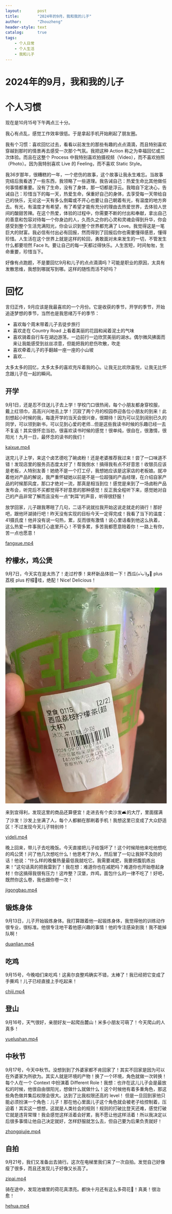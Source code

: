 ```yaml
---
layout:       post
title:        "2024年的9月，我和我的儿子"
author:       "Zhouzheng"
header-style: text
catalog:      true
tags:
    - 个人日常
    - 个人生活
    - 我和儿子
---
```


# 2024年的9月，我和我的儿子

# 个人习惯

现在是10月15号下午两点三十分。

我心有点乱，感觉工作效率很低。于是拿起手机开始刷起了朋友圈。

我有个习惯：喜欢回忆过去，看看以前发生的那些有趣的点点滴滴，而且特别喜欢穿越到那时的情景再去感受一次那个气氛。我把这种 Action 称之为幸福回忆或二次体验。而且在这整个 Process 中我特别喜欢拍摄视频（Video），而不喜欢拍照（Photo）。因为我特别喜欢 Live 的 Feeling，而不喜欢 Static Style。

我36岁那年，很糟糕的一年，一个悲伤的故事，这个故事让我永生难忘。当故事完结后我看透了一些东西，我领略了一些道理。我告诫自己：热爱生命比其他做任何事情都重要。没有了生命，没有了身体，那一切都是浮云。我暗自下定决心，告诫自己：珍惜当下的每一天，热爱生命，保重好自己的身体，去享受每一天带给自己的快乐，无论这一天有多么倒霉或不开心也要让自己朝着有光，有温度的地方奔去。有光，有温度才有希望，有了希望才能有充分的理由去热爱世界，去体验人世间的酸甜苦辣。在这个热爱，体验的过程中，你需要不断的付出和奉献，拿出自己的善意和包容对待每一个你身边的人，久而久之你的心灵和灵魂会得到升华，你会感受到整个生活充满阳光，你会认识到整个世界都充满了 Love。我觉得这是一笔巨大的财富。我必信有付出必有回报，然而得到了回报后你也需要懂得感恩，懂得珍惜。人生活在这个世界上就是这样的轮回，勇敢面对未来发生的一切，不管发生什么都要坦然 Face It。要让自己的每一天都过得快乐。人生苦短，时间匆匆，生命重要，珍惜当下。

好像有点跑题，不是要回忆9月和儿子的点点滴滴吗？可能是职业的原因，太具有发散思维，我想到哪就写到哪。这样的随性而活不好吗？

# 回忆

言归正传，9月应该是我最喜欢的一个月份。它是收获的季节，开学的季节，开始追逐梦想的季节，当然也是我思绪万千的季节：

- 喜欢每个周末带着儿子去徒步旅行
- 喜欢走在 Country Road 上看着美丽的花园和闻着泥土的气味
- 喜欢骑着自行车在湖边游荡，一边前行一边欣赏美丽的湖水。偶尔微风拂面而来让我能感受到丝丝凉意，但能把我的悲伤吹散，吹走
- 喜欢牵着儿子的手翻越一座一座的小山坡
- 喜欢…

太多太多的回忆，太多太多的喜欢充斥着我的心。让我无比欢欣喜悦，让我无比怀念跟儿子在一起的瞬间。

## 开学

9月1日，还是忍不住送儿子去上学！学校门口很热闹，每个小朋友都身穿校服，戴上红领巾，高高兴兴地去上学！沉寂了两个月的校园恭迎各位小朋友的到来！此刻想起小时候的我，每逢开学的当天会很兴奋，很期待！因为可以见到阔别已久的同学，可以领到新书，可以见到心爱的老师...但是这些我读书时候的乐趣已经一去不复返！其实很怀恋当初，很喜欢读书时候的感觉！很单纯，很自在，很激情，很阳光！九月一日，最怀念的读书的我们！

[kaixue.mp4](/assets/kaixue.mp4)

送完儿子上学，来这个卤艺德吃了碗卤粉！还是老婆推荐我过来！尝了一口味道不错！发现店里的服务员态度太好了！帮我倒水！搞得我有点不好意思！收银员应该是老板，人特别友善！她绝不是一个打工仔，我想她应该是这家店的老板娘。就冲着他对产品的解说，我严重怀疑她以前是不是一位超强的产品经理，在介绍自家产品的时候那风度，那口才绝对一流，那真是相当到位！感觉是来到了一场卤粉产品发布会，听完后不买都觉得不好意思的那种感觉！反正我全程听下来，感觉她对自己的产品非常了解而且没有一点“刺耳”的声音，听得很舒服！

放学回家，儿子跟我寒暄了几句，二话不说就拉我开始这说走就走的骑行！那好吧，跟他环湖骑行吧！昨天没有实现的目标今天一定得完成！我看了当下的温度：41摄氏度！他并没有说一句热，累，反而很有激情！说心里话看到他这么执着，这么热爱一件事我打心底里开心！不管多累，多苦我都愿意陪着你！一路上有你，苦一点也愿意！

[fangxue.mp4](/assets/fangxue.mp4)

## 柠檬水，鸡公煲

9月7日，今天实在是太热了！走过柠季！来杯新品体验一下！西瓜(๑˃̵ᴗ˂̵)و🍉 plus 荔枝 plus 柠檬🍋哇，绝配！Nice! Delicious！

![微信图片_20241015165445.jpg](/images/20241015165445.jpg)

来到宜得利，发现这里的商品还算便宜！走进去有个卖沙发🛋的大厅，里面摆满了沙发！沙发上坐满了人，每个人都躺在那刷着手机！我想这里已变成了大众舒适区！不过发现今天儿子特别帅！

[yideli.mp4](/assets/yideli.mp4)

晚上回来，带儿子去吃晚饭。今天直接把儿子给饿坏了！这个时候陪他来吃他想吃的鸡公煲！问了他几次想吃什么！他思考了许久，然后冒了一句让我猝不及防的话！他说：“什么样的晚餐热量最低我就吃它。我需要减肥，我要把腹肌练出来！”这句话真的把我雷到了！我在想：难道你也在减肥吗？难道你也开始卷起身材！你这搞得我很有压力！这咋整？汉堡，炸鸡，面包什么的一律不吃了！好吧，既然你这么卷，我也跟你卷一次！

[jigongbao.mp4](/assets/jigongbao.mp4)

## 锻炼身体

9月13日，儿子开始锻炼身体。我打算跟着他一起锻炼身体，我觉得他的训练动作很专业，很标准。他很专注地干着他感兴趣的事情！他的专注感染到我！我不能掉队啊！

[duanlian.mp4](/assets/duanlian.mp4)

## 吃鸡

9月15号，今晚咱们来吃鸡！这奥尔良整鸡确实不错，太棒了！我已经把它变成了手撕鸡！儿子已经直接上手吃起来！

[chiji.mp4](/assets/chiji.mp4)

## 登山

9月16号，天气很好，亲朋好友一起爬岳麓山！米多小朋友可萌了！今天爬山的人真多！

[yuelushan.mp4](/assets/yuelushan.mp4)

## 中秋节

9月17号，今天中秋节。没想到到了外婆家都不肯回家了！其实不回家是因为可以在外婆家为所欲为。其实人就是环境的产物！换了一个环境，角色就做一次转换！每个人在一个 Context 中扮演着 Different Role！我想：也许在这儿儿子会是最放松的时候，他很自由很阳光，想做什么就做什么！这个时候他有着多重角色，那这些角色做并集后权限会很大。达到了比我权限还高的 level！ 但是一旦回到家他只能必须扮演一个角色：儿子！那在他心里面儿子这个角色就会被老子给控制着，压迫着！其实这一想想，这就是人类社会的规则！规则的打破比登天还难，感觉打破它就是违背常理！我会感觉这样活着会好累，我不愿让他这样活着！所以我决定以后很多事情让他自己决定就好，怎样舒服就怎么去，但自己要为后果负责就好！

[zhongqiujie.mp4](/assets/zhongqiujie.mp4)

## 自拍

9月21号，我们又准备出去骑行。这次在电梯里我们来了一次自拍。发觉自己好像瘦了很多，而且还发现儿子好像又长高了。

[zipai.mp4](/assets/zipai.mp4)

骑在途中，发现池塘里的荷花真漂亮。都快十月还有这么多荷花🪷！真美！很治愈！

[hehua.mp4](/assets/hehua.mp4)


